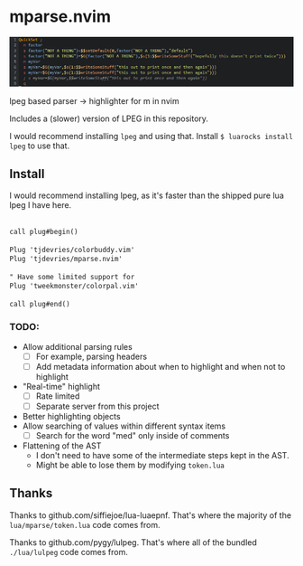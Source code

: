 # mparse.nvim

![Example Highlight](./media/SimpleHighlights.PNG)

lpeg based parser -> highlighter for m in nvim

Includes a (slower) version of LPEG in this repository. 

I would recommend installing `lpeg` and using that. Install `$ luarocks install lpeg` to use that.

## Install

I would recommend installing lpeg, as it's faster than the shipped pure lua lpeg I have here.

```vim

call plug#begin()

Plug 'tjdevries/colorbuddy.vim'
Plug 'tjdevries/mparse.nvim'

" Have some limited support for
Plug 'tweekmonster/colorpal.vim'

call plug#end()
```

### TODO:

- Allow additional parsing rules
  - [ ] For example, parsing headers
  - [ ] Add metadata information about when to highlight and when not to highlight
- "Real-time" highlight
  - [ ] Rate limited
  - [ ] Separate server from this project
- Better highlighting objects
- Allow searching of values within different syntax items
  - [ ] Search for the word "med" only inside of comments
- Flattening of the AST
  - I don't need to have some of the intermediate steps kept in the AST.
  - Might be able to lose them by modifying `token.lua`

## Thanks

Thanks to github.com/siffiejoe/lua-luaepnf. That's where the majority of the `lua/mparse/token.lua` code comes from.

Thanks to github.com/pygy/lulpeg. That's where all of the bundled `./lua/lulpeg` code comes from.
